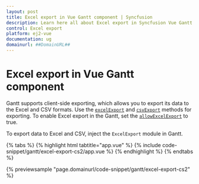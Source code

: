 ```yaml
---
layout: post
title: Excel export in Vue Gantt component | Syncfusion
description: Learn here all about Excel export in Syncfusion Vue Gantt component of Syncfusion Essential JS 2 and more.
control: Excel export 
platform: ej2-vue
documentation: ug
domainurl: ##DomainURL##
---
```


# Excel export in Vue Gantt component

Gantt supports client-side exporting, which allows you to export its data to the Excel and CSV formats. Use the [`excelExport`](https://ej2.syncfusion.com/vue/documentation/api/gantt/#excelexport) and [`csvExport`](https://ej2.syncfusion.com/vue/documentation/api/gantt/#csvexport) methods for exporting. To enable Excel export in the Gantt, set the [`allowExcelExport`](https://ej2.syncfusion.com/vue/documentation/api/gantt/#allowexcelexport) to true.

To export data to Excel and CSV, inject the `ExcelExport` module in Gantt.

{% tabs %}
{% highlight html tabtitle="app.vue" %}
{% include code-snippet/gantt/excel-export-cs2/app.vue %}
{% endhighlight %}
{% endtabs %}
        
{% previewsample "page.domainurl/code-snippet/gantt/excel-export-cs2" %}